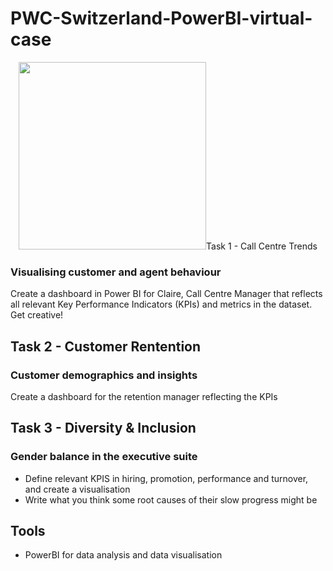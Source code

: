 # PWC-Switzerland-PowerBI-virtual-case

<p align = "center">
  <img src="https://scontent.fkul8-1.fna.fbcdn.net/v/t39.30808-6/299282113_10160800637385982_8369896599076107198_n.jpg?_nc_cat=100&ccb=1-7&_nc_sid=730e14&_nc_ohc=feppSsyn0uQAX82syh9&_nc_ht=scontent.fkul8-1.fna&oh=00_AfAsuIU3pIq4CoDvmLnKnhRlkTy9PbPZv8ynpktU_4UG-w&oe=63D6EA41" width="300" height="300>

## Task 1 - Call Centre Trends

### Visualising customer and agent behaviour

Create a dashboard in Power BI for Claire, Call Centre Manager that reflects all relevant Key Performance Indicators (KPIs) and metrics in the dataset. Get creative!

## Task 2 - Customer Rentention

### Customer demographics and insights
  
Create a dashboard for the retention manager reflecting the KPIs

## Task 3 - Diversity & Inclusion
  
### Gender balance in the executive suite

* Define relevant KPIS in hiring, promotion, performance and turnover, and create a visualisation
* Write what you think some root causes of their slow progress might be
  
## Tools
  
* PowerBI for data analysis and data visualisation
  

